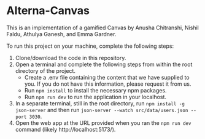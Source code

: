 # Alterna-Canvas
This is an implementation of a gamified Canvas by Anusha Chitranshi, Nishil Faldu, Athulya Ganesh, and Emma Gardner.

To run this project on your machine, complete the following steps:
1. Clone/download the code in this repository.
2. Open a terminal and complete the following steps from within the root directory of the project.
   - Create a .env file containing the content that we have supplied to you. If you do not have this information, please request it from us.
   - Run `npm install` to install the necessary npm packages.
   - Run `npm run dev` to run the application in your localhost.
3. In a separate terminal, still in the root directory, run `npm install -g json-server` and then run `json-server --watch src/data/users.json --port 3030`.
4. Open the web app at the URL provided when you ran the `npm run dev` command (likely http://localhost:5173/).
